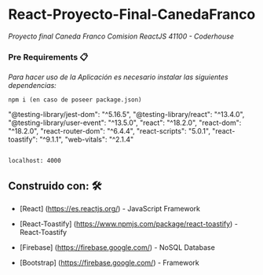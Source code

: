 # React-Proyecto-Final-CanedaFranco

_Proyecto final Caneda Franco Comision ReactJS 41100 - Coderhouse_

### Pre Requirements 📋

_Para hacer uso de la Aplicación es necesario instalar las siguientes dependencias:_

```
npm i (en caso de poseer package.json)

```

"@testing-library/jest-dom": "^5.16.5",
"@testing-library/react": "^13.4.0",
"@testing-library/user-event": "^13.5.0",
 "react": "^18.2.0",
 "react-dom": "^18.2.0",
 "react-router-dom": "^6.4.4",
 "react-scripts": "5.0.1",
 "react-toastify": "^9.1.1",
 "web-vitals": "^2.1.4"

```

localhost: 4000

```

## Construido con: 🛠️

* [React] (https://es.reactjs.org/) - JavaScript Framework

* [React-Toastify] (https://www.npmjs.com/package/react-toastify) - React-Toastify

* [Firebase] (https://firebase.google.com/) - NoSQL Database

* [Bootstrap] (https://firebase.google.com/) - Framework

